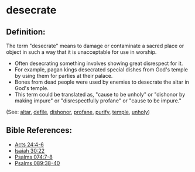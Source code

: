 # desecrate #

## Definition: ##

The term "desecrate" means to damage or contaminate a sacred place or object in such a way that it is unacceptable for use in worship.

* Often desecrating something involves showing great disrespect for it.
* For example, pagan kings desecrated special dishes from God's temple by using them for parties at their palace.
* Bones from dead people were used by enemies to desecrate the altar in God's temple.
* This term could be translated as, "cause to be unholy" or "dishonor by making impure" or "disrespectfully profane" or "cause to be impure."

(See: [altar](../other/altar.md), [defile](../other/defile.md), [dishonor](../other/dishonor.md), [profane](../other/profane.md), [purify](../kt/purify.md), [temple](../kt/temple.md), [unholy](../kt/unholy.md))

## Bible References: ##

* [Acts 24:4-6](https://door43.org/en/bible/notes/act/24/04)
* [Isaiah 30:22](https://door43.org/en/bible/notes/isa/30/22)
* [Psalms 074:7-8](https://door43.org/en/bible/notes/psa/074/007)
* [Psalms 089:38-40](https://door43.org/en/bible/notes/psa/089/038)

